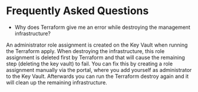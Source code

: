 # Frequently Asked Questions

* Why does Terraform give me an error while destroying the management infrastructure?

An administrator role assignment is created on the Key Vault when running the Terraform apply. When destroying the infrastructure, this role assignment is deleted first by Terraform and that will cause the remaining step (deleting the key vault) to fail. You can fix this by creating a role assignment manually via the portal, where you add yourself as administrator to the Key Vault. Afterwards you can run the Terraform destroy again and it will clean up the remaining infrastructure.

